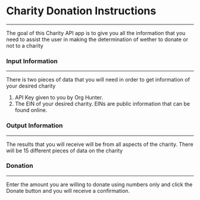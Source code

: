 # Charity Donation Instructions
___

The goal of this Charity API app is to give you all the information that you need to assist the user in making the determination of wether to donate or not to a charity

### Input Information
___

There is two pieces of data that you will need in order to get information of your desired charity

1. API Key given to you by Org Hunter.
2. The EIN of your desired charity. EINs are public information that can be found online.

### Output Information
___

The results that you will receive will be from all aspects of the charity. There will be 15 different pieces of data on the charity

### Donation
___

Enter the amount you are willing to donate using numbers only and click the Donate button and you will receive a confirmation.